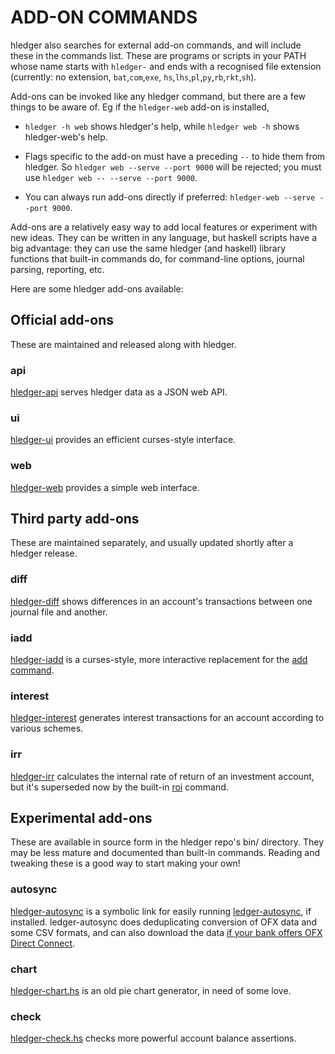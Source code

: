 # ADD-ON COMMANDS

hledger also searches for external add-on commands, and will include these in the commands list.
These are programs or scripts in your PATH whose name starts with `hledger-`
and ends with a recognised file extension 
(currently: no extension, `bat`,`com`,`exe`, `hs`,`lhs`,`pl`,`py`,`rb`,`rkt`,`sh`).

Add-ons can be invoked like any hledger command, but there are a few things to be aware of.
Eg if the `hledger-web` add-on is installed,

- `hledger -h web` shows hledger's help, while `hledger web -h` shows hledger-web's help.
  
- Flags specific to the add-on must have a preceding `--` to hide them from hledger.
  So `hledger web --serve --port 9000` will be rejected; you must use `hledger web -- --serve --port 9000`.

- You can always run add-ons directly if preferred: `hledger-web --serve --port 9000`.

Add-ons are a relatively easy way to add local features or experiment with new ideas.
They can be written in any language, but haskell scripts have a big advantage:
they can use the same hledger (and haskell) library functions that built-in commands do,
for command-line options, journal parsing, reporting, etc.

Here are some hledger add-ons available:

## Official add-ons

These are maintained and released along with hledger.   

### api
[hledger-api](hledger-api.html) serves hledger data as a JSON web API. 

### ui
[hledger-ui](hledger-ui.html) provides an efficient curses-style interface. 

### web
[hledger-web](hledger-web.html) provides a simple web interface.

## Third party add-ons

These are maintained separately, and usually updated shortly after a hledger release.

### diff

[hledger-diff](http://hackage.haskell.org/package/hledger-diff)
shows differences in an account's transactions between one journal file and another.

### iadd

[hledger-iadd](http://hackage.haskell.org/package/hledger-iadd)
is a curses-style, more interactive replacement for the [add command](hledger.html#add). 

### interest

[hledger-interest](http://hackage.haskell.org/package/hledger-interest)
generates interest transactions for an account according to various schemes. 

### irr
[hledger-irr](http://hackage.haskell.org/package/hledger-irr)
calculates the internal rate of return of an investment account,
but it's superseded now by the built-in [roi](#roi) command. 

## Experimental add-ons
  
These are available in source form in the hledger repo's bin/ directory.
They may be less mature and documented than built-in commands.
Reading and tweaking these is a good way to start making your own!

### autosync

[hledger-autosync](https://github.com/simonmichael/hledger/blob/master/bin/hledger-autosync) 
is a symbolic link for easily running 
[ledger-autosync](https://pypi.python.org/pypi/ledger-autosync), if installed. 
ledger-autosync does deduplicating conversion of OFX data and some CSV formats,
and can also download the data 
[if your bank offers OFX Direct Connect](http://wiki.gnucash.org/wiki/OFX_Direct_Connect_Bank_Settings). 

### chart

[hledger-chart.hs](https://github.com/simonmichael/hledger/blob/master/bin/hledger-chart.hs#L47)
is an old pie chart generator, in need of some love.

### check

[hledger-check.hs](https://github.com/simonmichael/hledger/blob/master/bin/hledger-check.hs)
checks more powerful account balance assertions.

